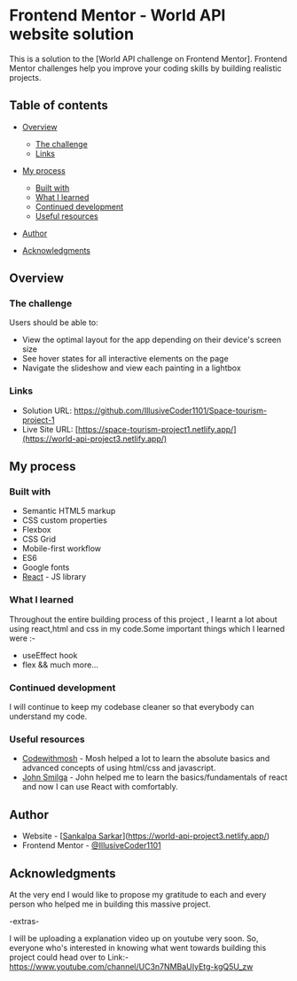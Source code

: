 # Frontend Mentor - World API website solution

This is a solution to the [World API challenge on Frontend Mentor]. Frontend Mentor challenges help you improve your coding skills by building realistic projects.

## Table of contents

- [Overview](#overview)

  - [The challenge](#the-challenge)
  - [Links](#links)
  
- [My process](#my-process)

  - [Built with](#built-with)
  - [What I learned](#what-i-learned)
  - [Continued development](#continued-development)
  - [Useful resources](#useful-resources)
  
- [Author](#author)

- [Acknowledgments](#acknowledgments)


## Overview

### The challenge

Users should be able to:

- View the optimal layout for the app depending on their device's screen size
- See hover states for all interactive elements on the page
- Navigate the slideshow and view each painting in a lightbox

### Links

- Solution URL: https://github.com/IllusiveCoder1101/Space-tourism-project-1
- Live Site URL: [https://space-tourism-project1.netlify.app/](https://world-api-project3.netlify.app/)

## My process

### Built with

- Semantic HTML5 markup
- CSS custom properties
- Flexbox
- CSS Grid
- Mobile-first workflow
- ES6
- Google fonts
- [React](https://reactjs.org/) - JS library


### What I learned
 
 Throughout the entire building process of this project , I learnt a lot about using react,html and css in my code.Some important things which I learned were :-
 - useEffect hook
 - flex
 && much more...

### Continued development

I will continue to keep my codebase cleaner so that everybody can understand my code.

### Useful resources

- [Codewithmosh](https://www.codewithmosh.com) - Mosh helped a lot to learn the absolute basics and advanced concepts of using html/css and javascript.
- [John Smilga](https://github.com/john-smilga) - John helped me to learn the basics/fundamentals of react and now I can use React with comfortably.


## Author

- Website - [[Sankalpa Sarkar](https://space-tourism-project1.netlify.app)](https://world-api-project3.netlify.app/)
- Frontend Mentor - [@IllusiveCoder1101](https://www.frontendmentor.io/profile/IllusiveCoder1101)



## Acknowledgments

At the very end I would like to propose my gratitude to each and every person who helped me in building this massive project.

-extras-

I will be uploading a explanation video up on youtube very soon. So, everyone who's interested in knowing what went towards building this project could head over to 
                                           Link:- https://www.youtube.com/channel/UC3n7NMBaUIyEtg-kgQ5U_zw

